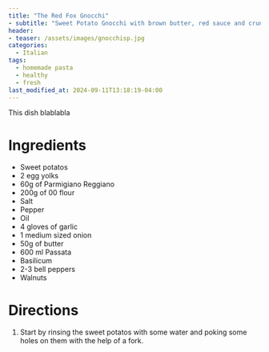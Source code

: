 ```yaml
---
title: "The Red Fox Gnocchi"
- subtitle: "Sweet Potato Gnocchi with brown butter, red sauce and crunchy walnuts"
header:
- teaser: /assets/images/gnocchisp.jpg
categories:
  - Italian
tags:
  - homemade pasta
  - healthy
  - fresh
last_modified_at: 2024-09-11T13:18:19-04:00
---
```


This dish blablabla

# Ingredients

* Sweet potatos
* 2 egg yolks
* 60g of Parmigiano Reggiano
* 200g of 00 flour 
* Salt
* Pepper
* Oil 
* 4 gloves of garlic
* 1 medium sized onion
* 50g of butter
* 600 ml Passata
* Basilicum
* 2-3 bell peppers
* Walnuts

# Directions

1. Start by rinsing the sweet potatos with some water and poking some holes on them with the help of a fork.



